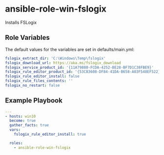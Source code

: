 ansible-role-win-fslogix
=========

Installs FSLogix

Role Variables
--------------

The default values for the variables are set in defaults/main.yml:

```yaml
fslogix_extract_dir: 'C:\Windows\Temp\fslogix'
fslogix_download_url: https://aka.ms/fslogix_download
fslogix_service_product_id: '{11A79880-FCDA-4252-BE28-BF7D1C38FBE9}'
fslogix_rule_editor_product_id: '{53C83608-DF84-41DA-B658-A03F548EF522}'
fslogix_rule_editor_install: false
fslogix_rule_files_contents: ''
fslogix_no_restart: false
```

Example Playbook
----------------

```yaml
---
- hosts: win10
  become: true
  gather_facts: true
  vars:
    fslogix_rule_editor_install: true

  roles:
    - ansible-role-win-fslogix
```
